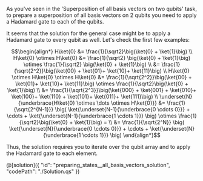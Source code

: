 As you've seen in the 'Superposition of all basis vectors on two qubits' task, to prepare a superposition of all basis vectors on 2 qubits you need to apply a Hadamard gate to each of the qubits.

It seems that the solution for the general case might be to apply a Hadamard gate to every qubit as well. Let's check the first few examples:

$$\begin{align*}
   H\ket{0} &= \frac{1}{\sqrt2}\big(\ket{0} + \ket{1}\big) \\
   H\ket{0} \otimes H\ket{0} &= \frac{1}{\sqrt2} \big(\ket{0} + \ket{1}\big) \otimes \frac{1}{\sqrt2} \big(\ket{0} + \ket{1}\big) \\ 
               &= \frac{1}{\sqrt{2^2}}\big(\ket{00} + \ket{01}+ \ket{10}+ \ket{11}\big) \\
   H\ket{0} \otimes H\ket{0} \otimes H\ket{0} &= \frac{1}{\sqrt{2^2}}\big(\ket{00} + \ket{01}+ \ket{10}+ \ket{11}\big) \otimes \frac{1}{\sqrt2}\big(\ket{0} + \ket{1}\big) \\
               &= \frac{1}{\sqrt{2^3}}\big(\ket{000} + \ket{001} + \ket{010}+ \ket{100}+ \ket{110} + \ket{101}+ \ket{011}+ \ket{111}\big) \\
    \underset{N}{\underbrace{H\ket{0} \otimes \dots \otimes H\ket{0}}} 
               &= \frac{1}{\sqrt{2^{N-1}}}  \big( \ket{\underset{N-1}{\underbrace{0 \cdots 0}}} + \cdots + \ket{\underset{N-1}{\underbrace{1 \cdots 1}}} \big) \otimes \frac{1}{\sqrt2}\big(\ket{0} + \ket{1}\big) =  \\
               &= \frac{1}{\sqrt{2^N}} \big( \ket{\underset{N}{\underbrace{0 \cdots 0}}} + \cdots + \ket{\underset{N}{\underbrace{1 \cdots 1}}} \big) 
\end{align*}$$

Thus, the solution requires you to iterate over the qubit array and to apply the Hadamard gate to each element.

@[solution]({
    "id": "preparing_states__all_basis_vectors_solution",
    "codePath": "./Solution.qs"
})
